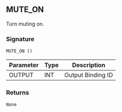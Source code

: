 ## MUTE\_ON

Turn muting on.


### Signature

`MUTE_ON ()`


| Parameter | Type | Description       |
| --------- | ---- | ----------------- |
| OUTPUT    | INT  | Output Binding ID |


### Returns

`None`